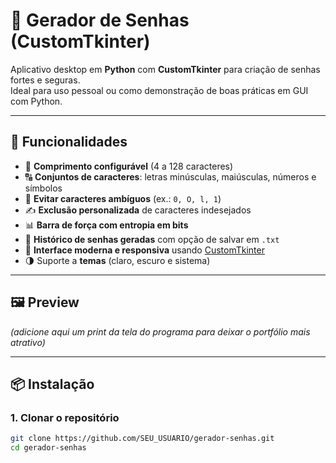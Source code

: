 # 🔑 Gerador de Senhas (CustomTkinter)

Aplicativo desktop em **Python** com **CustomTkinter** para criação de senhas fortes e seguras.  
Ideal para uso pessoal ou como demonstração de boas práticas em GUI com Python.

---

## 🚀 Funcionalidades
- 📏 **Comprimento configurável** (4 a 128 caracteres)  
- 🔠 **Conjuntos de caracteres**: letras minúsculas, maiúsculas, números e símbolos  
- 🚫 **Evitar caracteres ambíguos** (ex.: `0, O, l, 1`)  
- ✍️ **Exclusão personalizada** de caracteres indesejados  
- 📊 **Barra de força com entropia em bits**  
- 📝 **Histórico de senhas geradas** com opção de salvar em `.txt`  
- 🎨 **Interface moderna e responsiva** usando [CustomTkinter](https://github.com/TomSchimansky/CustomTkinter)  
- 🌗 Suporte a **temas** (claro, escuro e sistema)

---

## 🖼️ Preview
*(adicione aqui um print da tela do programa para deixar o portfólio mais atrativo)*  

---

## 📦 Instalação

### 1. Clonar o repositório
```bash
git clone https://github.com/SEU_USUARIO/gerador-senhas.git
cd gerador-senhas
